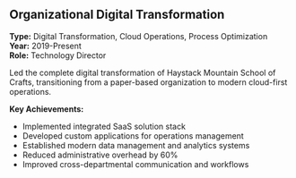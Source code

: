 ## Organizational Digital Transformation
**Type:** Digital Transformation, Cloud Operations, Process Optimization  
**Year:** 2019-Present  
**Role:** Technology Director

Led the complete digital transformation of Haystack Mountain School of Crafts, transitioning from a paper-based organization to modern cloud-first operations.

**Key Achievements:**
- Implemented integrated SaaS solution stack
- Developed custom applications for operations management
- Established modern data management and analytics systems
- Reduced administrative overhead by 60%
- Improved cross-departmental communication and workflows
